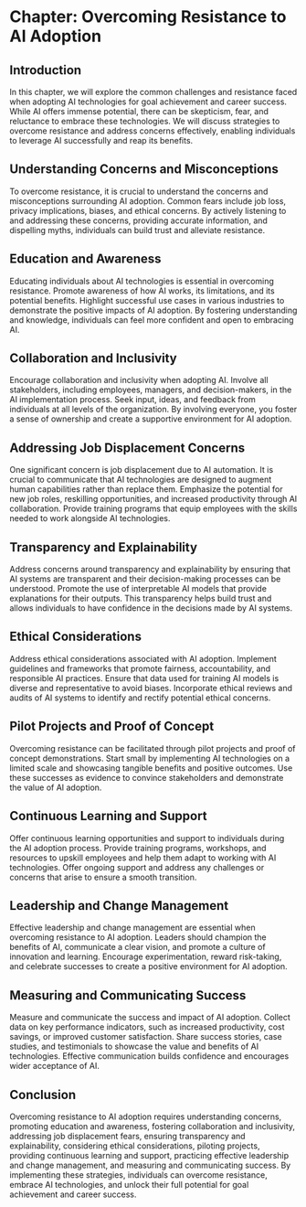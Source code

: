 Chapter: Overcoming Resistance to AI Adoption
=============================================

Introduction
------------

In this chapter, we will explore the common challenges and resistance faced when adopting AI technologies for goal achievement and career success. While AI offers immense potential, there can be skepticism, fear, and reluctance to embrace these technologies. We will discuss strategies to overcome resistance and address concerns effectively, enabling individuals to leverage AI successfully and reap its benefits.

Understanding Concerns and Misconceptions
-----------------------------------------

To overcome resistance, it is crucial to understand the concerns and misconceptions surrounding AI adoption. Common fears include job loss, privacy implications, biases, and ethical concerns. By actively listening to and addressing these concerns, providing accurate information, and dispelling myths, individuals can build trust and alleviate resistance.

Education and Awareness
-----------------------

Educating individuals about AI technologies is essential in overcoming resistance. Promote awareness of how AI works, its limitations, and its potential benefits. Highlight successful use cases in various industries to demonstrate the positive impacts of AI adoption. By fostering understanding and knowledge, individuals can feel more confident and open to embracing AI.

Collaboration and Inclusivity
-----------------------------

Encourage collaboration and inclusivity when adopting AI. Involve all stakeholders, including employees, managers, and decision-makers, in the AI implementation process. Seek input, ideas, and feedback from individuals at all levels of the organization. By involving everyone, you foster a sense of ownership and create a supportive environment for AI adoption.

Addressing Job Displacement Concerns
------------------------------------

One significant concern is job displacement due to AI automation. It is crucial to communicate that AI technologies are designed to augment human capabilities rather than replace them. Emphasize the potential for new job roles, reskilling opportunities, and increased productivity through AI collaboration. Provide training programs that equip employees with the skills needed to work alongside AI technologies.

Transparency and Explainability
-------------------------------

Address concerns around transparency and explainability by ensuring that AI systems are transparent and their decision-making processes can be understood. Promote the use of interpretable AI models that provide explanations for their outputs. This transparency helps build trust and allows individuals to have confidence in the decisions made by AI systems.

Ethical Considerations
----------------------

Address ethical considerations associated with AI adoption. Implement guidelines and frameworks that promote fairness, accountability, and responsible AI practices. Ensure that data used for training AI models is diverse and representative to avoid biases. Incorporate ethical reviews and audits of AI systems to identify and rectify potential ethical concerns.

Pilot Projects and Proof of Concept
-----------------------------------

Overcoming resistance can be facilitated through pilot projects and proof of concept demonstrations. Start small by implementing AI technologies on a limited scale and showcasing tangible benefits and positive outcomes. Use these successes as evidence to convince stakeholders and demonstrate the value of AI adoption.

Continuous Learning and Support
-------------------------------

Offer continuous learning opportunities and support to individuals during the AI adoption process. Provide training programs, workshops, and resources to upskill employees and help them adapt to working with AI technologies. Offer ongoing support and address any challenges or concerns that arise to ensure a smooth transition.

Leadership and Change Management
--------------------------------

Effective leadership and change management are essential when overcoming resistance to AI adoption. Leaders should champion the benefits of AI, communicate a clear vision, and promote a culture of innovation and learning. Encourage experimentation, reward risk-taking, and celebrate successes to create a positive environment for AI adoption.

Measuring and Communicating Success
-----------------------------------

Measure and communicate the success and impact of AI adoption. Collect data on key performance indicators, such as increased productivity, cost savings, or improved customer satisfaction. Share success stories, case studies, and testimonials to showcase the value and benefits of AI technologies. Effective communication builds confidence and encourages wider acceptance of AI.

Conclusion
----------

Overcoming resistance to AI adoption requires understanding concerns, promoting education and awareness, fostering collaboration and inclusivity, addressing job displacement fears, ensuring transparency and explainability, considering ethical considerations, piloting projects, providing continuous learning and support, practicing effective leadership and change management, and measuring and communicating success. By implementing these strategies, individuals can overcome resistance, embrace AI technologies, and unlock their full potential for goal achievement and career success.
